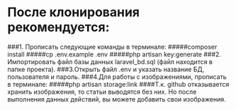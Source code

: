 # После клонирования рекомендуется:
###1. Прописать следующие команды в терминале:
#####composer install
#####cp .env.example .env
#####php artisan key:generate
###2. Импортировать файл базы данных laravel_bd.sql (файл находится в папке проекта).
###3.Открыть файл .env и указать название БД, пользователя и пароль.
###4.Для работы с изображениями, прописать в терминале:
#####php artisan storage:link
####Т.к. github отказывается хранить изображения, то статьи выводятся без них. Но после выполнения данных действий, вы можете добавить свои изображения.
